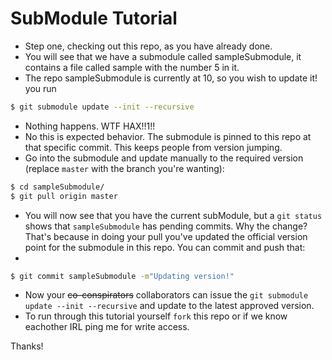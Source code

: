 # SubModule Tutorial 
- Step one, checking out this repo, as you have already done.
- You will see that we have a submodule called sampleSubmodule, it contains a file called sample with the number 5 in it.
- The repo sampleSubmodule is currently at 10, so you wish to update it!  you run
```sh
$ git submodule update --init --recursive
```



- Nothing happens.  WTF HAX!!1!!
- No this is expected behavior.  The submodule is pinned to this repo at that specific commit. This keeps people from version jumping.
- Go into the submodule and update manually to the required version (replace `master` with the branch you're wanting):
```sh
$ cd sampleSubmodule/
$ git pull origin master
```
- You will now see that you have the current subModule, but a `git status` shows that `sampleSubmodule` has pending commits.  Why the change? That's because in doing your pull you've updated the official version point for the submodule in this repo.  You can commit and push that:
- 
```sh 
$ git commit sampleSubmodule -m"Updating version!"
```
- Now your ~~co-conspirators~~ collaborators can issue the `git submodule update --init --recursive` and update to the latest approved version.
- To run through this tutorial yourself `fork` this repo or if we know eachother IRL ping me for write access.

Thanks!

 


